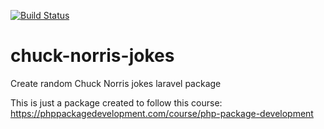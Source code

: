 [![Build Status](https://travis-ci.org/robertgarrigos/chuck-norris-jokes.svg?branch=master)](https://travis-ci.org/robertgarrigos/chuck-norris-jokes)

# chuck-norris-jokes
Create random Chuck Norris jokes laravel package

This is just a package created to follow this course: https://phppackagedevelopment.com/course/php-package-development
